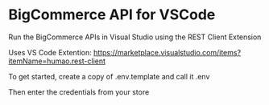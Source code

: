 # BigCommerce API for VSCode

Run the BigCommerce APIs in Visual Studio using the REST Client Extension

Uses VS Code Extention:
https://marketplace.visualstudio.com/items?itemName=humao.rest-client

To get started, create a copy of .env.template and call it .env

Then enter the credentials from your store

